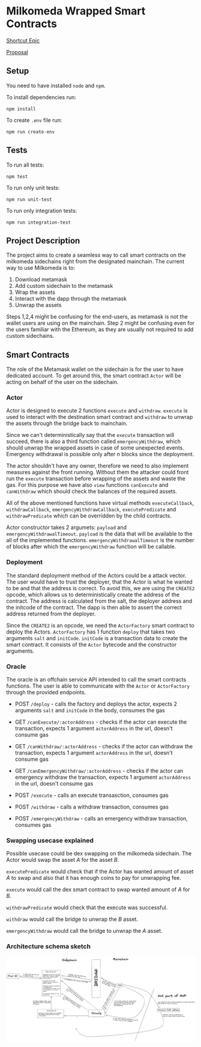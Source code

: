 # Milkomeda Wrapped Smart Contracts

[Shortcut Epic](https://app.shortcut.com/dcspark/epic/7930)

[Proposal](https://docs.google.com/document/d/1tbhMmctw6RQKW_UUox0qOnqhOfBe7uHRO0sMx7Isaac)

## Setup

You need to have installed `node` and `npm`.

To install dependencies run:

```
npm install
```

To create `.env` file run:

```
npm run create-env
```

## Tests

To run all tests:

```
npm test
```

To run only unit tests:

```
npm run unit-test
```

To run only integration tests:

```
npm run integration-test
```

## Project Description

The project aims to create a seamless way to call smart contracts on the milkomeda sidechains right from the designated mainchain. The current way to use Milkomeda is to:

1. Download metamask
2. Add custom sidechain to the metamask
3. Wrap the assets
4. Interact with the dapp through the metamask
5. Unwrap the assets

Steps 1,2,4 might be confusing for the end-users, as metamask is not the wallet users are using on the mainchain. Step 2 might be confusing even for the users familiar with the Ethereum, as they are usually not required to add custom sidechains.

## Smart Contracts

The role of the Metamask wallet on the sidechain is for the user to have dedicated account. To get around this, the smart contract `Actor` will be acting on behalf of the user on the sidechain.

### Actor

Actor is designed to execute 2 functions `execute` and `withdraw`. `execute` is used to interact with the destination smart contract and `withdraw` to unwrap the assets through the bridge back to mainchain.

Since we can't deterministically say that the `execute` transaction will succeed, there is also a third function called `emergencyWithdraw`, which should unwrap the wrapped assets in case of some unexpected events. Emergency withdrawal is possible only after _n_ blocks since the deployment.

The actor shouldn't have any owner, therefore we need to also implement measures against the front running. Without them the attacker could front run the `execute` transaction before wrapping of the assets and waste the gas. For this purpose we have also `view` functions `canExecute` and `canWithdraw` which should check the balances of the required assets.

All of the above mentioned functions have virtual methods `executeCallback`, `withdrawCallback`, `emergencyWithdrawCallback`, `executePredicate` and `withdrawPredicate` which can be overridden by the child contracts.

Actor constructor takes 2 argumets: `payload` and `emergencyWithdrawalTimeout`. `payload` is the data that will be available to the all of the implemented functions. `emergencyWithdrawalTimeout` is the number of blocks after which the `emergencyWithdraw` function will be callable.

### Deployment

The standard deployment method of the Actors could be a attack vector. The user would have to trust the deployer, that the Actor is what he wanted to be and that the address is correct. To avoid this, we are using the `CREATE2` opcode, which allows us to deterministically create the address of the contract. The address is calculated from the salt, the deployer address and the initcode of the contract. The dapp is then able to assert the correct address returned from the deployer.

Since the `CREATE2` is an opcode, we need the `ActorFactory` smart contract to deploy the Actors. `ActorFactory` has 1 function `deploy` that takes two arguments `salt` and `initCode`. `initCode` is a transaction data to create the smart contract. It consists of the `Actor` bytecode and the constructor arguments.

### Oracle

The oracle is an offchain service API intended to call the smart contracts functions. The user is able to communicate with the `Actor` or `ActorFactory` through the provided endpoints.

- POST `/deploy` - calls the factory and deploys the actor, expects 2 arguments `salt` and `initCode` in the body, consumes the gas

- GET `/canExecute/:actorAddress` - checks if the actor can execute the transaction, expects 1 argument `actorAddress` in the url, doesn't consume gas

- GET `/canWithdraw/:actorAddress` - checks if the actor can withdraw the transaction, expects 1 argument `actorAddress` in the url, doesn't consume gas

- GET `/canEmergencyWithdraw/:actorAddress` - checks if the actor can emergency withdraw the transaction, expects 1 argument `actorAddress` in the url, doesn't consume gas

- POST `/execute` - calls an execute transasction, consumes gas

- POST `/withdraw` - calls a withdraw transaction, consumes gas

- POST `/emergencyWithdraw` - calls an emergency withdraw transaction, consumes gas

### Swapping usecase explained

Possible usecase could be dex swapping on the milkomeda sidechain. The Actor would swap the asset _A_ for the asset _B_.

`executePredicate` would check that if the Actor has wanted amount of asset _A_ to swap and also that it has enough coins to pay for unwrapping fee.

`execute` would call the dex smart contract to swap wanted amount of _A_ for _B_.

`withdrawPredicate` would check that the execute was successful.

`withdraw` would call the bridge to unwrap the _B_ asset.

`emergencyWithdraw` would call the bridge to unwrap the _A_ asset.

### Architecture schema sketch

![Architecture schema](./docs/architecture.png)
